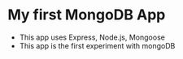 <h1>My first MongoDB App</h1>

- This app uses Express, Node.js, Mongoose
- This app is the first experiment with mongoDB

